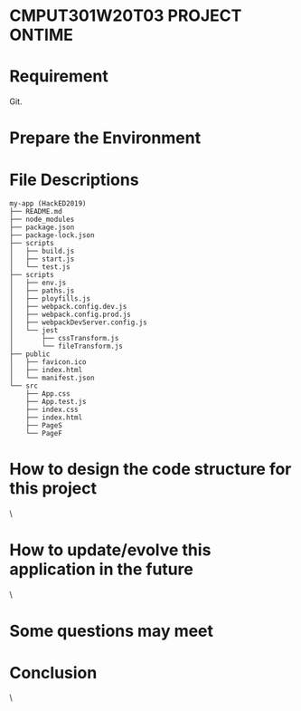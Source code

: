 # CMPUT301W20T03 PROJECT ONTIME


# Requirement
Git.


# Prepare the Environment




# File Descriptions

``` 
my-app (HackED2019)
├── README.md
├── node_modules 
├── package.json
├── package-lock.json
├── scripts
│   ├── build.js
│   ├── start.js
│   └── test.js
├── scripts
│   ├── env.js
│   ├── paths.js
│   ├── ployfills.js
│   ├── webpack.config.dev.js
│   ├── webpack.config.prod.js
│   ├── webpackDevServer.config.js
│   └── jest
│       ├── cssTransform.js
│       └── fileTransform.js
├── public
│   ├── favicon.ico
│   ├── index.html
│   └── manifest.json
└── src
    ├── App.css
    ├── App.test.js
    ├── index.css
    ├── index.html
    ├── PageS
    └── PageF
```

    


# How to design the code structure for this project

\
# How to update/evolve this application in the future

\

# Some questions may meet


# Conclusion 

\
